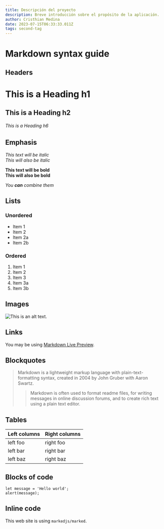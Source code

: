 ```yaml
---
title: Descripción del proyecto
description: Breve introducción sobre el propósito de la aplicación.
author: Cristhian Medina
date: 2023-07-15T06:33:33.011Z
tags: second-tag
---
```

# Markdown syntax guide

## Headers

# This is a Heading h1

## This is a Heading h2

###### This is a Heading h6

## Emphasis

*This text will be italic*\
*This will also be italic*

**This text will be bold**\
**This will also be bold**

*You **can** combine them*

## Lists

### Unordered

* Item 1
* Item 2
* Item 2a
* Item 2b

### Ordered

1. Item 1
2. Item 2
3. Item 3
4. Item 3a
5. Item 3b

## Images

![This is an alt text.](/static/img/towfiqu-barbhuiya-qsbfowmopny-unsplash.jpg)

## Links

You may be using [Markdown Live Preview](https://markdownlivepreview.com/).

## Blockquotes

> Markdown is a lightweight markup language with plain-text-formatting syntax, created in 2004 by John Gruber with Aaron Swartz.
>
> > Markdown is often used to format readme files, for writing messages in online discussion forums, and to create rich text using a plain text editor.

## Tables

| Left columns | Right columns |
| ------------ | ------------- |
| left foo     | right foo     |
| left bar     | right bar     |
| left baz     | right baz     |

## Blocks of code

```
let message = 'Hello world';
alert(message);
```

## Inline code

This web site is using `markedjs/marked`.